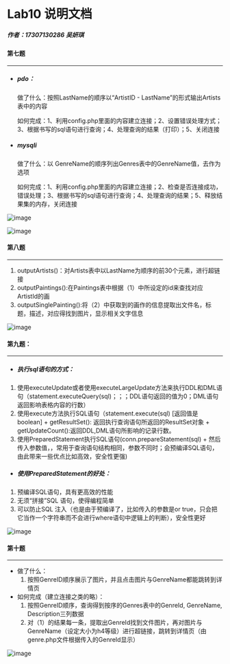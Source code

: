# Lab10 说明文档

##### 作者：17307130286 吴妍琪



#### 第七题

------

- ##### pdo：

  做了什么：按照LastName的顺序以“ArtistID - LastName”的形式输出Artists表中的内容

  如何完成：1、利用config.php里面的内容建立连接；2、设置错误处理方式；3、根据书写的sql语句进行查询；4、处理查询的结果（打印）；5、关闭连接

- ##### mysqli

  做了什么：以 GenreName的顺序列出Genres表中的GenreName值，去作为选项

  如何完成：1、利用config.php里面的内容建立连接；2、检查是否连接成功，错误处理；3、根据书写的sql语句进行查询；4、处理查询的结果；5、释放结果集的内存，关闭连接



![image](http://m.qpic.cn/psc?/V11g9oQL1QTOSS/NsnpM1uFKDYfpy9CWgdxx.hn.rLYV9OioxStQphx3n4vpfR5U6F64QhFT2pi*XlHdH0U.2I3r*rKtkd8.OPL1Q!!/b&bo=wAY4BAAAAAADB9g!&rf=viewer_4)

![image](http://m.qpic.cn/psc?/V11g9oQL1QTOSS/ETWql2gUF22pNmiMBc.OAVRfvgRuCDnqLzoNvpxfI.Ee.i1*3AN8iww8rw0ZcocsC.5mfhYprYC0qYpZirNBcCVe4r.XwwS3FDY.GscMI2w!/b&bo=wAY4BAAAAAADN.g!&rf=viewer_4) 



#### 第八题

------

1. outputArtists()：对Artists表中以LastName为顺序的前30个元素，进行超链接
2. outputPaintings():在Paintings表中根据（1）中所设定的id来查找对应ArtistId的画
3. outputSinglePainting():将（2）中获取到的画作的信息提取出文件名，标题，描述，对应得找到图片，显示相关文字信息

![image](http://m.qpic.cn/psc?/V11g9oQL1QTOSS/ETWql2gUF22pNmiMBc.OAbUvTsztwmJU7UFfWqvCjL6gKlr6INfpRIiY7TbwC.Ht0o0CIbqjOe..nbdvqF3fv7DkIxb00fNnV.ZuD0oEHHw!/b&bo=wAY4BAAAAAADR5g!&rf=viewer_4)



#### 第九题：

------

- ##### 执行sql语句的方式：

1. 使用executeUpdate或者使用executeLargeUpdate方法来执行DDL和DML语句（statement.executeQuery(sql)；；；DDL语句返回的值为0；DML语句返回影响表格内容的行数）
2. 使用execute方法执行SQL语句（statement.execute(sql) [返回值是boolean]  +   getResultSet(): 返回执行查询语句所返回的ResultSet对象  +  getUpdateCount():返回DDL,DML语句所影响的记录行数。
3. 使用PreparedStatement执行SQL语句(conn.prepareStatement(sql) + 然后传入参数值，，常用于查询语句结构相同，参数不同时；会预编译SQL语句，由此带来一些优点比如高效，安全性更强)

- ##### 使用PreparedStatement的好处：

1. 预编译SQL语句，具有更高效的性能
2. 无须“拼接”SQL 语句，使得编程简单
3. 可以防止SQL 注入（也是由于预编译了，比如传入的参数是or true，只会把它当作一个字符串而不会进行where语句中逻辑上的判断），安全性更好

![image](http://m.qpic.cn/psc?/V11g9oQL1QTOSS/ETWql2gUF22pNmiMBc.OAa*qgi3381Y3xAifBy4ZDbeJ0EAknXYg9ZSdPmSu.8FjQtQzz3CqR1llhPR.7soewnsnR3I*8k.mar2b574U.gs!/b&bo=wAY4BAAAAAADR5g!&rf=viewer_4)



#### 第十题

------

- 做了什么：
  1. 按照GenreID顺序展示了图片，并且点击图片与GenreName都能跳转到详情页
- 如何完成（建立连接之类的略）：
  1. 按照GenreID顺序，查询得到按序的Genres表中的GenreId, GenreName, Description三列数据
  2. 对（1）的结果每一条，提取出GenreId找到文件图片，再对图片与GenreName（设定大小为h4等级）进行超链接，跳转到详情页（由genre.php文件根据传入的GenreId显示）

![image](http://m.qpic.cn/psc?/V11g9oQL1QTOSS/ETWql2gUF22pNmiMBc.OAQNAO40CbSrTqoG0jYdDiCoqswjql3faRAeow3XIQHUCThRbgP86A*kD6y5oaGcBWiq9ltsFk.tVHlxxZAPOsgs!/b&bo=wAY4BAAAAAADZ7g!&rf=viewer_4)

